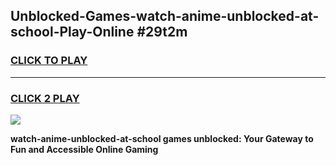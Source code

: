 
## Unblocked-Games-watch-anime-unblocked-at-school-Play-Online #29t2m
<h3>
<a href="https://news.freeplayer.one?title=watch-anime-unblocked-at-school&ref=3">CLICK TO PLAY</a></h3>
<hr>

<h3>
<a href="https://news.freeplayer.one?title=watch-anime-unblocked-at-school&ref=3">CLICK 2 PLAY</a>
  
</h3>

<a href="https://news.freeplayer.one?title=watch-anime-unblocked-at-school&ref=3"><img src="https://clearcache.store/games.png"></a>


**watch-anime-unblocked-at-school games unblocked: Your Gateway to Fun and Accessible Online Gaming**
